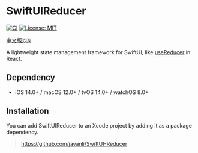 # SwiftUIReducer

[![CI](https://img.shields.io/badge/SPM-supported-DE5C43.svg?style=flat)](https://swift.org/package-manager/)
[![License: MIT](https://img.shields.io/badge/License-MIT-yellow.svg)](https://opensource.org/licenses/MIT)

[中文版🇨🇳](README_CN.md)

A lightweight state management framework for SwiftUI, like [useReducer](https://reactjs.org/docs/hooks-reference.html#usereducer) in React.

## Dependency

* iOS 14.0+ / macOS 12.0+ / tvOS 14.0+ / watchOS 8.0+

## Installation

You can add SwiftUIReducer to an Xcode project by adding it as a package dependency.

> https://github.com/javanli/SwiftUI-Reducer